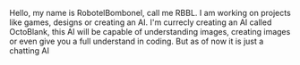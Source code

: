 Hello, my name is RobotelBombonel, call me RBBL. I am working on projects like games, designs or creating an AI. I'm currecly creating an AI called OctoBlank, this AI will be capable of understanding images, creating images or even give you a full understand in coding. But as of now it is just a chatting AI
